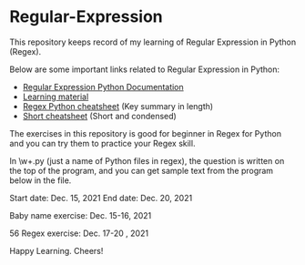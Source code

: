 # Regular-Expression

This repository keeps record of my learning of Regular Expression
in Python (Regex).

Below are some important links related to Regular Expression in Python:
- [Regular Expression Python Documentation](https://docs.python.org/3/library/re.html)
- [Learning material](https://developers.google.com/edu/python/regular-expressions)
- [Regex Python cheatsheet](https://www.dataquest.io/blog/regex-cheatsheet/) (Key summary in length)
- [Short cheatsheet](https://www.debuggex.com/cheatsheet/regex/python) (Short and condensed)


The exercises in this repository is good for beginner in Regex
for Python and you can try them to practice your Regex skill.

In \w+.py (just a name of Python files in regex), the question
is written on the top of the program, and you can get sample
text from the program below in the file.

Start date: Dec. 15, 2021
End date: Dec. 20, 2021

Baby name exercise: Dec. 15-16, 2021

56 Regex exercise: Dec. 17-20 , 2021

Happy Learning. Cheers!
